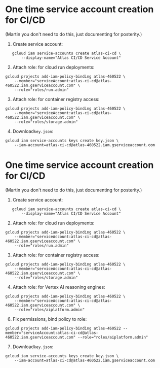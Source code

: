 # One time service account creation for CI/CD

(Martin you don't need to do this, just documenting for posterity.)

1. Create service account:
```
   gcloud iam service-accounts create atlas-ci-cd \
       --display-name="Atlas CI/CD Service Account"
```

2. Attach role: for cloud run deployments:
```
gcloud projects add-iam-policy-binding atlas-460522 \
    --member="serviceAccount:atlas-ci-cd@atlas-460522.iam.gserviceaccount.com" \
    --role="roles/run.admin"
```

3. Attach role: for container registry access:
```
gcloud projects add-iam-policy-binding atlas-460522 \
    --member="serviceAccount:atlas-ci-cd@atlas-460522.iam.gserviceaccount.com" \
    --role="roles/storage.admin"
```

4. Download`key.json`:

```
gcloud iam service-accounts keys create key.json \
    --iam-account=atlas-ci-cd@atlas-460522.iam.gserviceaccount.com
```

# One time service account creation for CI/CD

(Martin you don't need to do this, just documenting for posterity.)

1. Create service account:
```
   gcloud iam service-accounts create atlas-ci-cd \
       --display-name="Atlas CI/CD Service Account"
```

2. Attach role: for cloud run deployments:
```
gcloud projects add-iam-policy-binding atlas-460522 \
    --member="serviceAccount:atlas-ci-cd@atlas-460522.iam.gserviceaccount.com" \
    --role="roles/run.admin"
```

3. Attach role: for container registry access:
```
gcloud projects add-iam-policy-binding atlas-460522 \
    --member="serviceAccount:atlas-ci-cd@atlas-460522.iam.gserviceaccount.com" \
    --role="roles/storage.admin"
```

4. Attach role: for Vertex AI reasoning engines:
```
gcloud projects add-iam-policy-binding atlas-460522 \
    --member="serviceAccount:atlas-ci-cd@atlas-460522.iam.gserviceaccount.com" \
    --role="roles/aiplatform.admin"
```

6. Fix permissions, bind policy to role:

```
gcloud projects add-iam-policy-binding atlas-460522 --member="serviceAccount:atlas-ci-cd@atlas-460522.iam.gserviceaccount.com" --role="roles/aiplatform.admin"
```

7. Download`key.json`:

```
gcloud iam service-accounts keys create key.json \
    --iam-account=atlas-ci-cd@atlas-460522.iam.gserviceaccount.com
```
